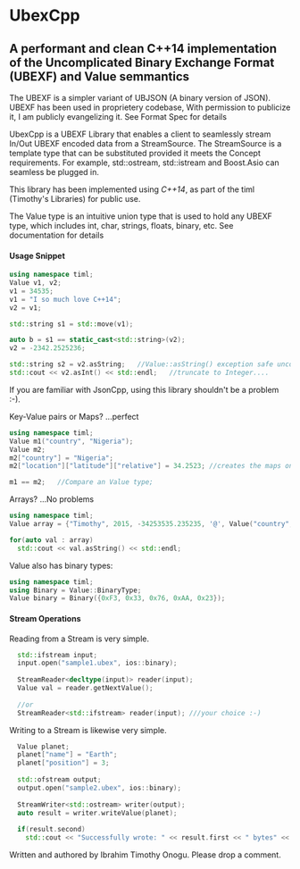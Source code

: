 # UbexCpp
## A performant and clean C++14 implementation of the Uncomplicated Binary Exchange Format (UBEXF) and Value semmantics

The UBEXF is a simpler variant of UBJSON (A binary version of JSON). UBEXF has been used in proprietery codebase, With permission to publicize it, I am publicly evangelizing it. See Format Spec for details

UbexCpp is a UBEXF Library that enables a client to seamlessly stream In/Out UBEXF encoded data from a StreamSource. The StreamSource is a template type that can be substituted provided it meets the Concept requirements. For example, std::ostream, std::istream and Boost.Asio can seamless be plugged in.

This library has been implemented using *C++14*, as part of the timl (Timothy's Libraries) for public use.

The Value type is an intuitive union type that is used to hold any UBEXF type, which includes int, char, strings, floats, binary, etc. See documentation for details

#### Usage Snippet
```C++
using namespace timl;
Value v1, v2;
v1 = 34535;
v1 = "I so much love C++14";
v2 = v1;

std::string s1 = std::move(v1);

auto b = s1 == static_cast<std::string>(v2);
v2 = -2342.2525236;

std::string s2 = v2.asString;   //Value::asString() exception safe unconditional cast
std::cout << v2.asInt() << std::endl;   //truncate to Integer....

```
If you are familiar with JsonCpp, using this library shouldn't be a problem :-).


Key-Value pairs or Maps? ...perfect
```C++
using namespace timl;
Value m1("country", "Nigeria");
Value m2;
m2["country"] = "Nigeria";
m2["location"]["latitude"]["relative"] = 34.2523; //creates the maps on the fly... fast

m1 == m2;   //Compare an Value type;
```


Arrays? ...No problems
```C++
using namespace timl;
Value array = {"Timothy", 2015, -34253535.235235, '@', Value("country", "Nigeria")};

for(auto val : array)
  std::cout << val.asString() << std::endl;
```

Value also has binary types:
```C++
using namespace timl;
using Binary = Value::BinaryType;
Value binary = Binary({0xF3, 0x33, 0x76, 0xAA, 0x23});
```



#### Stream Operations
Reading from a Stream is very simple.
```C++
  std::ifstream input;
  input.open("sample1.ubex", ios::binary);
    
  StreamReader<decltype(input)> reader(input);
  Value val = reader.getNextValue();
  
  //or
  StreamReader<std::ifstream> reader(input); ///your choice :-)
```


Writing to a Stream is likewise very simple.
```C++
  Value planet;
  planet["name"] = "Earth";
  planet["position"] = 3;
  
  std::ofstream output;
  output.open("sample2.ubex", ios::binary);
    
  StreamWriter<std::ostream> writer(output);
  auto result = writer.writeValue(planet);
  
  if(result.second)
    std::cout << "Successfully wrote: " << result.first << " bytes" << std::endl;
```

Written and authored by Ibrahim Timothy Onogu.
Please drop a comment.

